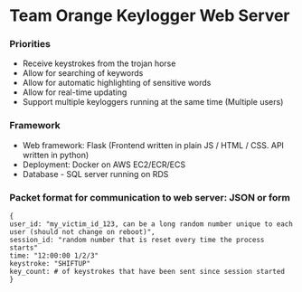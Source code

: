 # Team Orange Keylogger Web Server

### Priorities
- Receive keystrokes from the trojan horse
- Allow for searching of keywords
- Allow for automatic highlighting of sensitive words
- Allow for real-time updating
- Support multiple keyloggers running at the same time (Multiple users)

### Framework
- Web framework: Flask (Frontend written in plain JS / HTML / CSS. API written in python)
- Deployment: Docker on AWS EC2/ECR/ECS
- Database - SQL server running on RDS




### Packet format for communication to web server: JSON or form
```
{
user_id: "my_victim_id_123, can be a long random number unique to each user (should not change on reboot)", 
session_id: "random number that is reset every time the process starts"
time: "12:00:00 1/2/3"
keystroke: "SHIFTUP"
key_count: # of keystrokes that have been sent since session started
}
```
